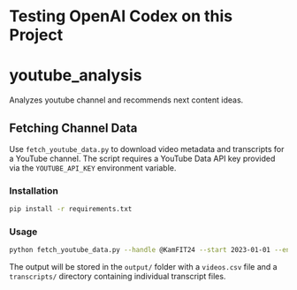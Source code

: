 # Testing OpenAI Codex on this Project

# youtube_analysis
Analyzes youtube channel and recommends next content ideas.

## Fetching Channel Data

Use `fetch_youtube_data.py` to download video metadata and transcripts for a YouTube channel. The script requires a YouTube Data API key provided via the `YOUTUBE_API_KEY` environment variable.

### Installation

```bash
pip install -r requirements.txt
```

### Usage

```bash
python fetch_youtube_data.py --handle @KamFIT24 --start 2023-01-01 --end 2023-12-31
```

The output will be stored in the `output/` folder with a `videos.csv` file and a `transcripts/` directory containing individual transcript files.
